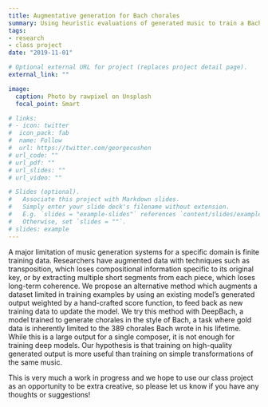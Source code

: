 ```yaml
---
title: Augmentative generation for Bach chorales
summary: Using heuristic evaluations of generated music to train a Bach chorale generator on high-quality generations
tags:
- research
- class project
date: "2019-11-01"

# Optional external URL for project (replaces project detail page).
external_link: ""

image:
  caption: Photo by rawpixel on Unsplash
  focal_point: Smart

# links:
# - icon: twitter
#  icon_pack: fab
#  name: Follow
#  url: https://twitter.com/georgecushen
# url_code: ""
# url_pdf: ""
# url_slides: ""
# url_video: ""

# Slides (optional).
#   Associate this project with Markdown slides.
#   Simply enter your slide deck's filename without extension.
#   E.g. `slides = "example-slides"` references `content/slides/example-slides.md`.
#   Otherwise, set `slides = ""`.
# slides: example
---
```


A major limitation of music generation systems for a specific domain is finite training data. Researchers have augmented data with techniques such as transposition, which loses compositional information specific to its original key, or by extracting multiple short segments from each piece, which loses long-term coherence. We propose an alternative method which augments a dataset limited in training examples by using an existing model’s generated output weighted by a hand-crafted score function, to feed back as new training data to update the model. We try this method with DeepBach, a model trained to generate chorales in the style of Bach, a task where gold data is inherently limited to the 389 chorales Bach wrote in his lifetime. While this is a large output for a single composer, it is not enough for training deep models. Our hypothesis is that training on high-quality generated output is more useful than training on simple transformations of the same music.

This is very much a work in progress and we hope to use our class project as an opportunity to be extra creative, so please let us know if you have any thoughts or suggestions!
